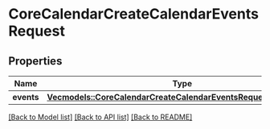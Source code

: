 # CoreCalendarCreateCalendarEventsRequest

## Properties

Name | Type | Description | Notes
------------ | ------------- | ------------- | -------------
**events** | [**Vec<models::CoreCalendarCreateCalendarEventsRequestEventsInner>**](core_calendar_create_calendar_events_request_events_inner.md) |  | 

[[Back to Model list]](../README.md#documentation-for-models) [[Back to API list]](../README.md#documentation-for-api-endpoints) [[Back to README]](../README.md)


